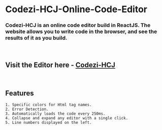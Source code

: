 # Codezi-HCJ-Online-Code-Editor

### Codezi-HCJ is an online code editor build in ReactJS. The website allows you to write code in the browser, and see the results of it as you build. 

<br>

## Visit the Editor here - [Codezi-HCJ](https://onlinecodeeditor.web.app/)

<br>

## Features 

~~~
1. Specific colors for Html tag names.
2. Error Detection.
3. Automatically loads the code every 250ms.
4. Collapse and expand any editor with a single click.
5. Line numbers displayed on the left.
~~~




